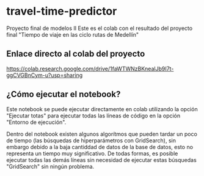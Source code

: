 # travel-time-predictor
Proyecto final de modelos II
Este es el colab con el resultado del proyecto final "Tiempo de viaje en las ciclo rutas de Medellín"

## Enlace directo al colab del proyecto
https://colab.research.google.com/drive/1faWTWNzBKnealJb9I7t-ggCVGBnCym-u?usp=sharing

## ¿Cómo ejecutar el notebook?
Este notebook se puede ejecutar directamente en colab utilizando la opción "Ejecutar totas" para ejecutar todas las líneas de código en la opción "Entorno de ejecución".

Dentro del notebook existen algunos algorítmos que pueden tardar un poco de tiempo (las búsquedas de hiperparámetros con GridSearch), sin embargo debido a la baja cantiddad de datos de la base de datos, esto no representa un tiempo muy significativo.
De todas formas, es posible ejecutar todas las demás líneas sin necesidad de ejecutar estas búsquedas "GridSearch" sin ningún problema.
